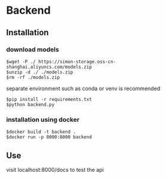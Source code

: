 # Backend

## Installation

### download models

```
$wget -P ./ https://simon-storage.oss-cn-shanghai.aliyuncs.com/models.zip
$unzip -d ./ ./models.zip
$rm -rf ./models.zip
```

separate environment such as conda or venv is recommended   

```
$pip install -r requirements.txt
$python backend.py
```

### installation using docker

```
$docker build -t backend .
$docker run -p 8000:8000 backend
```

## Use

visit localhost:8000/docs to test the api 


